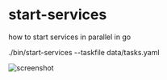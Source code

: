 # start-services
how to start services in parallel in go

./bin/start-services  --taskfile data/tasks.yaml

![screenshot](https://github.com/github/kgoess/blob/master/images/start-services-ss.png)

